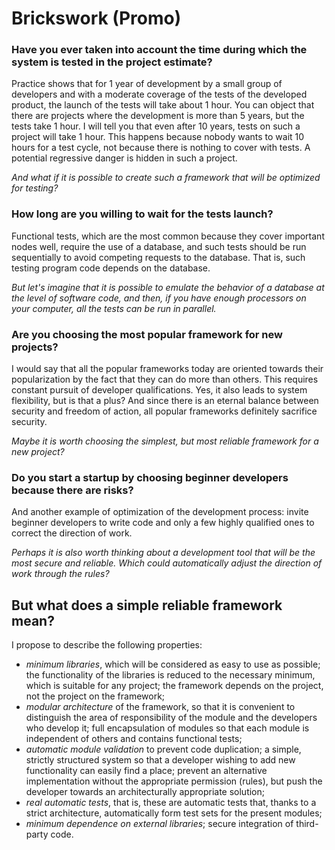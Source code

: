 # Brickswork (Promo)

### Have you ever taken into account the time during which the system is tested in the project estimate?
Practice shows that for 1 year of development by a small group of developers and with a moderate coverage of the tests of the developed product, the launch of the tests will take about 1 hour. You can object that there are projects where the development is more than 5 years, but the tests take 1 hour. I will tell you that even after 10 years, tests on such a project will take 1 hour. This happens because nobody wants to wait 10 hours for a test cycle, not because there is nothing to cover with tests. A potential regressive danger is hidden in such a project.

_And what if it is possible to create such a framework that will be optimized for testing?_

### How long are you willing to wait for the tests launch?
Functional tests, which are the most common because they cover important nodes well, require the use of a database, and such tests should be run sequentially to avoid competing requests to the database. That is, such testing program code depends on the database.

_But let's imagine that it is possible to emulate the behavior of a database at the level of software code, and then, if you have enough processors on your computer, all the tests can be run in parallel._

### Are you choosing the most popular framework for new projects?
I would say that all the popular frameworks today are oriented towards their popularization by the fact that they can do more than others. This requires constant pursuit of developer qualifications. Yes, it also leads to system flexibility, but is that a plus? And since there is an eternal balance between security and freedom of action, all popular frameworks definitely sacrifice security.

_Maybe it is worth choosing the simplest, but most reliable framework for a new project?_

### Do you start a startup by choosing beginner developers because there are risks?
And another example of optimization of the development process: invite beginner developers to write code and only a few highly qualified ones to correct the direction of work.

_Perhaps it is also worth thinking about a development tool that will be the most secure and reliable. Which could automatically adjust the direction of work through the rules?_

## But what does a simple reliable framework mean?
I propose to describe the following properties:
- _minimum libraries_, which will be considered as easy to use as possible; the functionality of the libraries is reduced to the necessary minimum, which is suitable for any project; the framework depends on the project, not the project on the framework;
- _modular architecture_ of the framework, so that it is convenient to distinguish the area of responsibility of the module and the developers who develop it; full encapsulation of modules so that each module is independent of others and contains functional tests;
- _automatic module validation_ to prevent code duplication; a simple, strictly structured system so that a developer wishing to add new functionality can easily find a place; prevent an alternative implementation without the appropriate permission (rules), but push the developer towards an architecturally appropriate solution;
- _real automatic tests_, that is, these are automatic tests that, thanks to a strict architecture, automatically form test sets for the present modules;
- _minimum dependence on external libraries_; secure integration of third-party code.